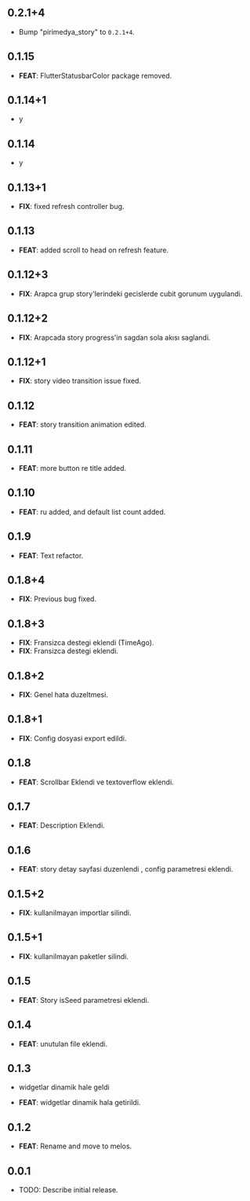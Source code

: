 ## 0.2.1+4

 - Bump "pirimedya_story" to `0.2.1+4`.

## 0.1.15

 - **FEAT**: FlutterStatusbarColor package removed.

## 0.1.14+1

 - y

## 0.1.14

 - y

## 0.1.13+1

 - **FIX**: fixed refresh controller bug.

## 0.1.13

 - **FEAT**: added scroll to head on refresh feature.

## 0.1.12+3

 - **FIX**: Arapca grup story'lerindeki gecislerde cubit gorunum uygulandi.

## 0.1.12+2

 - **FIX**: Arapcada story progress'in sagdan sola akısı saglandi.

## 0.1.12+1

 - **FIX**: story video transition issue fixed.

## 0.1.12

 - **FEAT**: story transition animation edited.

## 0.1.11

 - **FEAT**: more button re title added.

## 0.1.10

 - **FEAT**: ru added, and default list count added.

## 0.1.9

 - **FEAT**: Text refactor.

## 0.1.8+4

 - **FIX**: Previous bug fixed.

## 0.1.8+3

 - **FIX**: Fransizca destegi eklendi (TimeAgo).
 - **FIX**: Fransizca destegi eklendi.

## 0.1.8+2

 - **FIX**: Genel hata duzeltmesi.

## 0.1.8+1

 - **FIX**: Config dosyasi export edildi.

## 0.1.8

 - **FEAT**: Scrollbar Eklendi ve textoverflow eklendi.

## 0.1.7

 - **FEAT**: Description Eklendi.

## 0.1.6

 - **FEAT**: story detay sayfasi duzenlendi , config parametresi eklendi.

## 0.1.5+2

 - **FIX**: kullanilmayan importlar silindi.

## 0.1.5+1

 - **FIX**: kullanilmayan paketler silindi.

## 0.1.5

 - **FEAT**: Story isSeed parametresi eklendi.

## 0.1.4

 - **FEAT**: unutulan file eklendi.

## 0.1.3

 - widgetlar dinamik hale geldi

 - **FEAT**: widgetlar dinamik hala getirildi.

## 0.1.2

 - **FEAT**: Rename and move to melos.

## 0.0.1

* TODO: Describe initial release.
